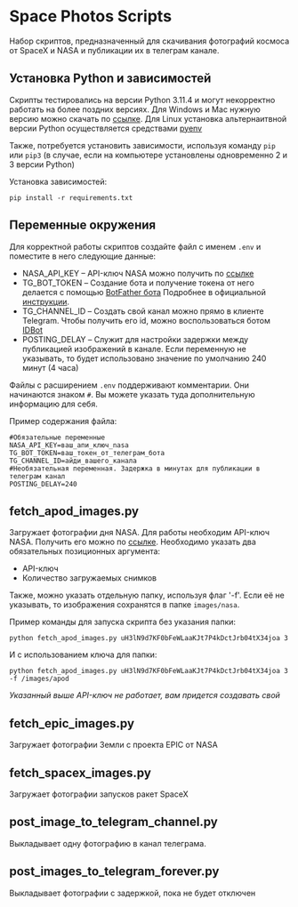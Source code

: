 # Space Photos Scripts
Набор скриптов, предназначенный для скачивания фотографий космоса от SpaceX и NASA и публикации их в телеграм канале.

## Установка Python и зависимостей

Скрипты тестировались на версии Python 3.11.4 и могут некорректно работать на более поздних версиях. 
Для Windows и Mac нужную версию можно скачать по [ссылке](https://www.python.org/downloads/release/python-3114/).
Для Linux установка альтернаитвной версии Python осуществляется средствами [pyenv](https://github.com/pyenv/pyenv)

Также, потребуется установить зависимости, используя команду `pip` или `pip3` (в случае, если на компьютере установлены одновременно 2 и 3 версии Python)

Установка зависимостей:

```
pip install -r requirements.txt
```

## Переменные окружения

Для корректной работы скриптов создайте файл с именем `.env` и поместите в него следующие данные:

* NASA_API_KEY – API-ключ NASA можно получить по [ссылке](https://api.nasa.gov/)
* TG_BOT_TOKEN – Создание бота и получение токена от него делается с помощью [BotFather бота](https://t.me/BotFather) Подробнее в официальной [инструкции](https://core.telegram.org/bots/tutorial#getting-ready).
* TG_CHANNEL_ID – Создать свой канал можно прямо в клиенте Telegram. Чтобы получить его id, можно воспользоваться ботом [IDBot](https://t.me/username_to_id_bot)
* POSTING_DELAY – Служит для настройки задержки между публикацией изображений в канале. Если переменную не указывать, то будет использовано значение по умолчанию 240 минут (4 часа)

Файлы с расширением `.env` поддерживают комментарии. Они начинаются знаком `#`. Вы можете указать туда дополнительную информацию для себя.

Пример содержания файла:

```
#Обязательные переменные
NASA_API_KEY=ваш_апи_ключ_nasa
TG_BOT_TOKEN=ваш_токен_от_телеграм_бота
TG_CHANNEL_ID=айди_вашего_канала
#Необязательная переменная. Задержка в минутах для публикации в телеграм канал
POSTING_DELAY=240
```

## fetch_apod_images.py
Загружает фотографии дня NASA. Для работы необходим API-ключ NASA. Получить его можно по [ссылке](https://api.nasa.gov/).
Необходимо указать два обязательных позиционных аргумента:
* API-ключ
* Количество загружаемых снимков

Также, можно указать отдельную папку, используя флаг '-f'. Если её не указывать, то изображения сохранятся в папке `images/nasa`.

Пример команды для запуска скрипта без указания папки:

```
python fetch_apod_images.py uH3lN9d7KF0bFeWLaaKJt7P4kDctJrb04tX34joa 3
```

И с использованием ключа для папки:

```
python fetch_apod_images.py uH3lN9d7KF0bFeWLaaKJt7P4kDctJrb04tX34joa 3 -f /images/apod
```

_Указанный выше API-ключ не работает, вам придется создавать свой_ 


## fetch_epic_images.py
Загружает фотографии Земли с проекта EPIC от NASA

## fetch_spacex_images.py
Загружает фотографии запусков ракет SpaceX

## post_image_to_telegram_channel.py
Выкладывает одну фотографию в канал телеграма.

## post_images_to_telegram_forever.py
Выкладывает фотографии с задержкой, пока не будет отключен
